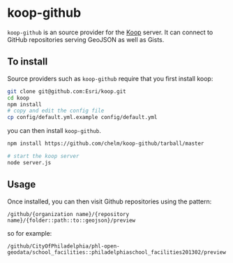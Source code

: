 # koop-github

`koop-github` is an source provider for the [Koop](https://github.com/esri/koop) server. It can connect to GitHub repositories serving GeoJSON as well as Gists. 


## To install

Source providers such as `koop-github` require that you first install koop:

```bash
git clone git@github.com:Esri/koop.git
cd koop
npm install 
# copy and edit the config file
cp config/default.yml.example config/default.yml
```

you can then install `koop-github`. 

```bash
npm install https://github.com/chelm/koop-github/tarball/master

# start the koop server
node server.js 
```

## Usage

Once installed, you can then visit Github repositories using the pattern:

`/github/{organization name}/{repository name}/{folder::path::to::geojson}/preview`

so for example:

`/github/CityOfPhiladelphia/phl-open-geodata/school_facilities::philadelphiaschool_facilities201302/preview`
